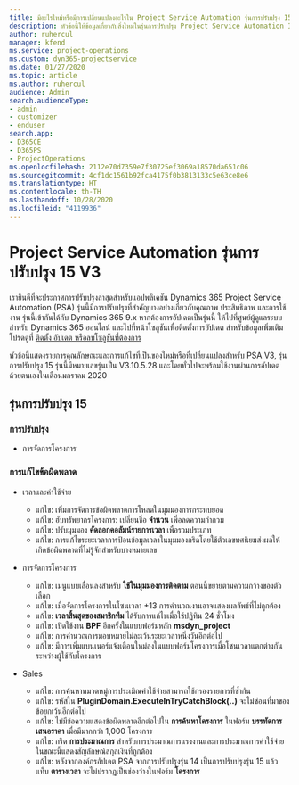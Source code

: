 ```yaml
---
title: มีอะไรใหม่หรือมีการเปลี่ยนแปลงอะไรใน Project Service Automation รุ่นการปรับปรุง 15 V3
description: หัวข้อนี้ให้ข้อมูลเกี่ยวกับสิ่งใหม่ในรุ่นการปรับปรุง Project Service Automation 15, V3
author: ruhercul
manager: kfend
ms.service: project-operations
ms.custom: dyn365-projectservice
ms.date: 01/27/2020
ms.topic: article
ms.author: ruhercul
audience: Admin
search.audienceType:
- admin
- customizer
- enduser
search.app:
- D365CE
- D365PS
- ProjectOperations
ms.openlocfilehash: 2112e70d7359e7f30725ef3069a18570da651c06
ms.sourcegitcommit: 4cf1dc1561b92fca4175f0b3813133c5e63ce8e6
ms.translationtype: HT
ms.contentlocale: th-TH
ms.lasthandoff: 10/28/2020
ms.locfileid: "4119936"
---
```

# <a name="project-service-automation-update-release-15-v3"></a>Project Service Automation รุ่นการปรับปรุง 15 V3

เรายินดีที่จะประกาศการปรับปรุงล่าสุดสำหรับแอปพลิเคชัน Dynamics 365 Project Service Automation (PSA) รุ่นนี้มีการปรับปรุงที่สำคัญบางอย่างเกี่ยวกับคุณภาพ ประสิทธิภาพ และการใช้งาน รุ่นนี้เข้ากันได้กับ Dynamics 365 9.x หากต้องการอัปเดตเป็นรุ่นนี้ ให้ไปที่ศูนย์ผู้ดูแลระบบสำหรับ Dynamics 365 ออนไลน์ และไปที่หน้าโซลูชันเพื่อติดตั้งการอัปเดต สำหรับข้อมูลเพิ่มเติม โปรดดูที่ [ติดตั้ง อัปเดต หรือลบโซลูชันที่ต้องการ](https://docs.microsoft.com/power-platform/admin/install-remove-preferred-solution)

หัวข้อนี้แสดงรายการคุณลักษณะและการแก้ไขที่เป็นของใหม่หรือที่เปลี่ยนแปลงสำหรับ PSA V3, รุ่นการปรับปรุง 15 รุ่นนี้มีหมายเลขรุ่นเป็น V3.10.5.28 และโดยทั่วไปจะพร้อมใช้งานผ่านการอัปเดตด้วยตนเองในเดือนมกราคม 2020

## <a name="update-release-15"></a>รุ่นการปรับปรุง 15 

### <a name="enhancements"></a>การปรับปรุง

- การจัดการโครงการ

### <a name="bug-fixes"></a>การแก้ไขข้อผิดพลาด

- เวลาและค่าใช้จ่าย

  - แก้ไข: เพิ่มการจัดการข้อผิดพลาดการโหลดในมุมมองการกระทบยอด
  - แก้ไข: ฮับทรัพยากรโครงการ: เปลี่ยนชื่อ **จำนวน** เพื่อลดความกำกวม
  - แก้ไข: ปรับมุมมอง **คัดลอกคอลัมน์รายการเวลา** เพื่อรวมประเภท
  - แก้ไข: การแก้ไขระยะเวลาการป้อนข้อมูลเวลาในมุมมองกริดโดยใช้ตัวเลขทศนิยมส่งผลให้เกิดข้อผิดพลาดที่ไม่รู้จักสำหรับบางหมายเลข

- การจัดการโครงการ

  - แก้ไข: เมนูแบบเลื่อนลงสำหรับ **ใช้ในมุมมองการติดตาม** ตอนนี้ขยายตามความกว้างของตัวเลือก
  - แก้ไข: เมื่อจัดการโครงการในโซนเวลา +13 การคำนวณงานอาจแสดงผลลัพธ์ที่ไม่ถูกต้อง
  - แก้ไข: **เวลาสิ้นสุดของสมาชิกทีม** ได้รับการแก้ไขเมื่อใช้ปฏิทิน 24 ชั่วโมง
  - แก้ไข: เปิดใช้งาน **BPF** อีกครั้งในแบบฟอร์มหลัก **msdyn_project**
  - แก้ไข: การคำนวณการมอบหมายไม่ละเว้นระยะเวลาหนึ่งวันอีกต่อไป
  - แก้ไข: มีการเพิ่มแบนเนอร์แจ้งเตือนใหม่ลงในแบบฟอร์มโครงการเมื่อโซนเวลาแตกต่างกันระหว่างผู้ใช้กับโครงการ

- Sales

  - แก้ไข: การค้นหาหมวดหมู่การประเมิณค่าใช้จ่ายสามารถใช้กรองรายการที่ซ้ำกัน
  - แก้ไข: รหัสใน **PluginDomain.ExecuteInTryCatchBlock(..)** จะไม่ซ่อนที่มาของข้อยกเว้นอีกต่อไป
  - แก้ไข: ไม่มีข้อความแสดงข้อผิดพลาดอีกต่อไปใน **การค้นหาโครงการ** ในฟอร์ม **บรรทัดการเสนอราคา** เมื่อมีมากกว่า 1,000 โครงการ
  - แก้ไข: กริด **การประมาณการ** สำหรับการประมาณการแรงงานและการประมาณการค่าใช้จ่ายในขณะนี้แสดงสัญลักษณ์สกุลเงินที่ถูกต้อง
  - แก้ไข: หลังจากองค์กรอัปเดต PSA จากการปรับปรุงรุ่น 14 เป็นการปรับปรุงรุ่น 15 แล้ว แท็บ **ตารางเวลา** จะไม่ปรากฏเป็นช่องว่างในฟอร์ม **โครงการ**

